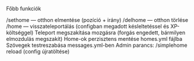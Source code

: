 Főbb funkciók

/sethome — otthon elmentése (pozíció + irány)
/delhome — otthon törlése
/home — visszateleportálás (configban megadott késleltetéssel és XP-költséggel)
Teleport megszakítása mozgásra (forgás engedett, bármilyen elmozdulás megszakít)
Home-ok perzisztens mentése homes.yml fájlba
Szövegek testreszabása messages.yml-ben
Admin parancs: /simplehome reload (config újratöltése)
